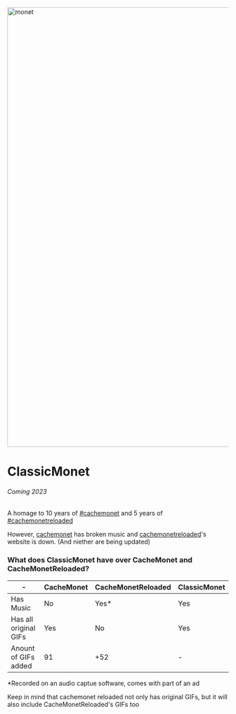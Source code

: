 <img width="1000" alt="monet" src="https://user-images.githubusercontent.com/51035517/138548659-b7e17de4-1c2d-4bcf-8d1c-9eafec1fce9b.png">

# ClassicMonet
###### Coming 2023

A homage to 10 years of [#cachemonet](http://cachemonet.com) and 5 years of [#cachemonetreloaded](https://github.com/Yihwan/cache-monet-reloaded)

However, [cachemonet](http://cachemonet.com) has broken music and [cachemonetreloaded](https://github.com/Yihwan/cache-monet-reloaded)'s website is down. (And niether are being updated)

### What does ClassicMonet have over CacheMonet and CacheMonetReloaded?
| - | CacheMonet | CacheMonetReloaded | ClassicMonet |
| ------------- | ------------- | ------------- | ------------- |
| Has Music  | No  | Yes*  | Yes  |
| Has all original GIFs  | Yes  | No  | Yes |
| Anount of GIFs added | 91  | +52  | -  |

*Recorded on an audio captue software, comes with part of an ad

Keep in mind that cachemonet reloaded not only has original GIFs, but it will also include CacheMonetReloaded's GIFs too
